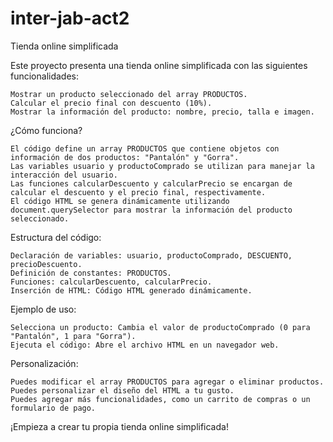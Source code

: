 # inter-jab-act2
Tienda online simplificada

Este proyecto presenta una tienda online simplificada con las siguientes funcionalidades:

    Mostrar un producto seleccionado del array PRODUCTOS.
    Calcular el precio final con descuento (10%).
    Mostrar la información del producto: nombre, precio, talla e imagen.

¿Cómo funciona?

    El código define un array PRODUCTOS que contiene objetos con información de dos productos: "Pantalón" y "Gorra".
    Las variables usuario y productoComprado se utilizan para manejar la interacción del usuario.
    Las funciones calcularDescuento y calcularPrecio se encargan de calcular el descuento y el precio final, respectivamente.
    El código HTML se genera dinámicamente utilizando document.querySelector para mostrar la información del producto seleccionado.

Estructura del código:

    Declaración de variables: usuario, productoComprado, DESCUENTO, precioDescuento.
    Definición de constantes: PRODUCTOS.
    Funciones: calcularDescuento, calcularPrecio.
    Inserción de HTML: Código HTML generado dinámicamente.

Ejemplo de uso:

    Selecciona un producto: Cambia el valor de productoComprado (0 para "Pantalón", 1 para "Gorra").
    Ejecuta el código: Abre el archivo HTML en un navegador web.

Personalización:

    Puedes modificar el array PRODUCTOS para agregar o eliminar productos.
    Puedes personalizar el diseño del HTML a tu gusto.
    Puedes agregar más funcionalidades, como un carrito de compras o un formulario de pago.

¡Empieza a crear tu propia tienda online simplificada!